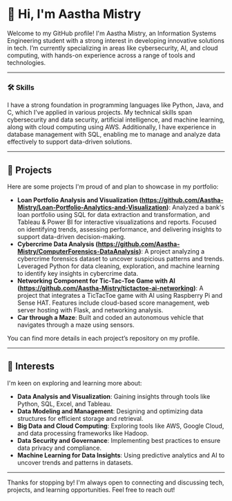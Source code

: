 # 👋 Hi, I'm Aastha Mistry

Welcome to my GitHub profile! I'm Aastha Mistry, an Information Systems Engineering student with a strong interest in developing innovative solutions in tech. I’m currently specializing in areas like cybersecurity, AI, and cloud computing, with hands-on experience across a range of tools and technologies.

---

### 🛠 Skills
I have a strong foundation in programming languages like Python, Java, and C, which I’ve applied in various projects. My technical skills span cybersecurity and data security, artificial intelligence, and machine learning, along with cloud computing using AWS. Additionally, I have experience in database management with SQL, enabling me to manage and analyze data effectively to support data-driven solutions.

---

## 🌟 Projects
Here are some projects I'm proud of and plan to showcase in my portfolio:

- **Loan Portfolio Analysis and Visualization (https://github.com/Aastha-Mistry/Loan-Portfolio-Analytics-and-Visualization)**: Analyzed a bank's loan portfolio using SQL for data extraction and transformation, and Tableau & Power BI for interactive visualizations and reports. Focused on identifying trends, assessing performance, and delivering insights to support data-driven decision-making.
- **Cybercrime Data Analysis (https://github.com/Aastha-Mistry/ComputerForensics-DataAnalysis)**: A project analyzing a cybercrime forensics dataset to uncover suspicious patterns and trends. Leveraged Python for data cleaning, exploration, and machine learning to identify key insights in cybercrime data.
- **Networking Component for Tic-Tac-Toe Game with AI (https://github.com/Aastha-Mistry/tictactoe-ai-networking)**: A project that integrates a TicTacToe game with AI using Raspberry Pi and Sense HAT. Features include cloud-based score management, web server hosting with Flask, and networking analysis.  
- **Car through a Maze**: Built and coded an autonomous vehicle that navigates through a maze using sensors.

You can find more details in each project’s repository on my profile.

---

## 🌱 Interests
I'm keen on exploring and learning more about:
  
- **Data Analysis and Visualization**: Gaining insights through tools like Python, SQL, Excel, and Tableau.  
- **Data Modeling and Management**: Designing and optimizing data structures for efficient storage and retrieval.  
- **Big Data and Cloud Computing**: Exploring tools like AWS, Google Cloud, and data processing frameworks like Hadoop.  
- **Data Security and Governance**: Implementing best practices to ensure data privacy and compliance.  
- **Machine Learning for Data Insights**: Using predictive analytics and AI to uncover trends and patterns in datasets.  


---

Thanks for stopping by! I'm always open to connecting and discussing tech, projects, and learning opportunities. Feel free to reach out!






